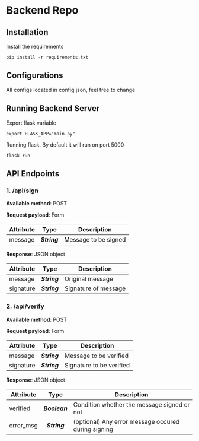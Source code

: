 # Backend Repo


## Installation
Install the requirements
```
pip install -r requirements.txt
```

## Configurations
All configs located in config.json, feel free to change

## Running Backend Server
Export flask variable
```
export FLASK_APP="main.py"
```
Running flask. By default it will run on port 5000
```
flask run
```


## API Endpoints

### 1. /api/sign
**Available method**: POST

**Request payload**: Form

| Attribute   | Type         | Description          |
| ----------- |:------------:| -------------------- |
| message     | ***String*** | Message to be signed |

**Response**: JSON object 

| Attribute   | Type         | Description          |
| ----------- |:------------:| ---------------------|
| message     | ***String*** | Original message     |
| signature   | ***String*** | Signature of message |

### 2. /api/verify
**Available method**: POST

**Request payload**: Form

| Attribute   | Type         | Description          |
| ----------- |:------------:| -------------------- |
| message     | ***String*** | Message to be verified |
| signature     | ***String*** | Signature to be verified |

**Response**: JSON object 

| Attribute   | Type         | Description          |
| ----------- |:------------:| ---------------------|
| verified     | ***Boolean*** | Condition whether the message signed or not     |
| error_msg   | ***String*** | (optional) Any error message occured during signing |
